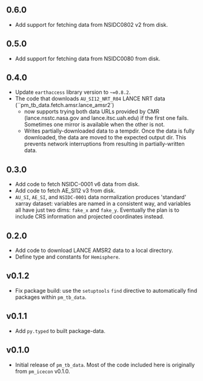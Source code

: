 ## 0.6.0

* Add support for fetching data from NSIDC0802 v2 from disk.

## 0.5.0

* Add support for fetching data from NSIDC0080 from disk.


## 0.4.0

* Update `earthaccess` library version to `~=0.8.2`.
* The code that downloads `AU_SI12_NRT_R04` LANCE NRT data
  (``pm_tb_data.fetch.amsr.lance_amsr2`) 
    * now supports trying both data URLs provided by CMR (lance.nsstc.nasa.gov
      and lance.itsc.uah.edu) if the first one fails. Sometimes one mirror is
      available when the other is not.
    * Writes partially-downloaded data to a tempdir. Once the data is fully
      downloaded, the data are moved to the expected output dir. This prevents
      network interruptions from resulting in partially-written data.

## 0.3.0

* Add code to fetch NSIDC-0001 v6 data from disk.
* Add code to fetch AE_SI12 v3 from disk.
* `AU_SI`, `AE_SI`, and `NSIDC-0001` data normalization produces 'standard'
  xarray dataset: variables are named in a consistent way, and variables all
  have just two dims: `fake_x` and `fake_y`. Eventually the plan is to include
  CRS information and projected coordinates instead.


## 0.2.0

* Add code to download LANCE AMSR2 data to a local directory.
* Define type and constants for `Hemisphere`.


## v0.1.2

* Fix package build: use the `setuptools` `find` directive to automatically find
  packages within `pm_tb_data`.

## v0.1.1

* Add `py.typed` to built package-data.

## v0.1.0

* Initial release of `pm_tb_data`. Most of the code included here is originally
  from `pm_icecon` v0.1.0.
